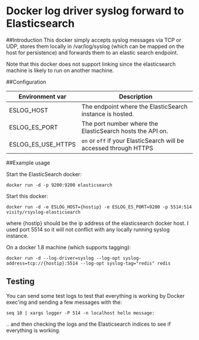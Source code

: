 # Docker log driver syslog forward to Elasticsearch
##Introduction
This docker simply accepts syslog messages via TCP or UDP, stores them locally in /var/log/syslog (which can be mapped on the host for persistence) and forwards them to an elastic search endpoint.

Note that this docker does not support linking since the elasticsearch machine is likely to run on another machine.

##Configuration

Environment var | Description
-------------|---------------
ESLOG\_HOST | The endpoint where the ElasticSearch instance is hosted.
ESLOG\_ES\_PORT | The port number where the ElasticSearch hosts the API on.
ESLOG\_ES\_USE\_HTTPS | `on` or `off` if your ElasticSearch will be accessed through HTTPS


##Example usage

Start the ElasticSearch docker:

	docker run -d -p 9200:9200 elasticsearch
	
Start this docker:

	docker run -d -e ESLOG_HOST={hostip} -e ESLOG_ES_PORT=9200 -p 5514:514 visity/rsyslog-elasticsearch
	
where {hostip} should be the ip address of the elasticsearch docker host. I used port 5514 so it will not conflict with any locally running syslog instance.

On a docker 1.8 machine (which supports tagging):

	docker run -d --log-driver=syslog --log-opt syslog-address=tcp://{hostip}:5514 --log-opt syslog-tag="redis" redis

	

## Testing

You can send some test logs to test that everything is working by
Docker exec'ing and sending a few messages with the:

    seq 10 | xargs logger -P 514 -n localhost hello message:

.. and then checking the logs and the Elasticsearch indices
to see if everything is working.
